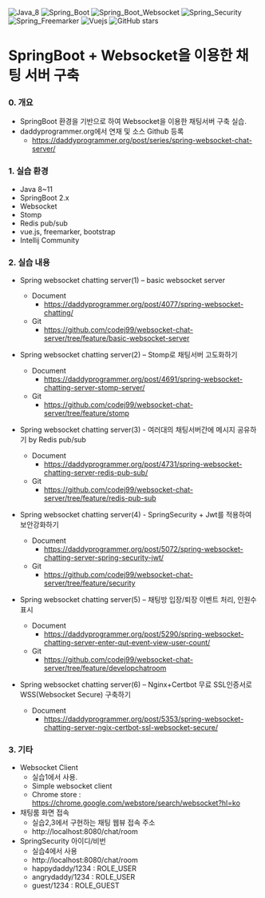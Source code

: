 ![Java_8](https://img.shields.io/badge/java-v1.8-red?logo=java)
![Spring_Boot](https://img.shields.io/badge/Spring_Boot-v2.1.5-green.svg?logo=spring)
![Spring_Boot_Websocket](https://img.shields.io/badge/Spring_Boot_Websocket-v2.1.5-green.svg?logo=spring)
![Spring_Security](https://img.shields.io/badge/Spring_Cloud_Security-v2.1.5-green.svg?logo=spring)
![Spring_Freemarker](https://img.shields.io/badge/Freemarker-v2.1.5-blue.svg)
![Vuejs](https://img.shields.io/badge/vue.js-v2.5.16-blue.svg?logo=vue.js)
![GitHub stars](https://img.shields.io/github/stars/codej99/websocket-chat-server?style=social)

# SpringBoot + Websocket을 이용한 채팅 서버 구축 

### 0. 개요
- SpringBoot 환경을 기반으로 하여 Websocket을 이용한 채팅서버 구축 실습.  
- daddyprogrammer.org에서 연재 및 소스 Github 등록
    - https://daddyprogrammer.org/post/series/spring-websocket-chat-server/
    
### 1. 실습 환경
- Java 8~11
- SpringBoot 2.x
- Websocket
- Stomp
- Redis pub/sub
- vue.js, freemarker, bootstrap
- Intellij Community

### 2. 실습 내용
- Spring websocket chatting server(1) – basic websocket server
    - Document
        - https://daddyprogrammer.org/post/4077/spring-websocket-chatting/
    - Git
        - https://github.com/codej99/websocket-chat-server/tree/feature/basic-websocket-server
- Spring websocket chatting server(2) – Stomp로 채팅서버 고도화하기
    - Document
        - https://daddyprogrammer.org/post/4691/spring-websocket-chatting-server-stomp-server/
    - Git
        - https://github.com/codej99/websocket-chat-server/tree/feature/stomp
        
- Spring websocket chatting server(3) - 여러대의 채팅서버간에 메시지 공유하기 by Redis pub/sub
    - Document
        - https://daddyprogrammer.org/post/4731/spring-websocket-chatting-server-redis-pub-sub/
    - Git
        - https://github.com/codej99/websocket-chat-server/tree/feature/redis-pub-sub
        
- Spring websocket chatting server(4) - SpringSecurity + Jwt를 적용하여 보안강화하기
    - Document
        - https://daddyprogrammer.org/post/5072/spring-websocket-chatting-server-spring-security-jwt/
    - Git
        - https://github.com/codej99/websocket-chat-server/tree/feature/security
        
- Spring websocket chatting server(5) – 채팅방 입장/퇴장 이벤트 처리, 인원수 표시
    - Document
        - https://daddyprogrammer.org/post/5290/spring-websocket-chatting-server-enter-qut-event-view-user-count/
    - Git
        - https://github.com/codej99/websocket-chat-server/tree/feature/developchatroom
- Spring websocket chatting server(6) – Nginx+Certbot 무료 SSL인증서로 WSS(Websocket Secure) 구축하기
    - Document
        - https://daddyprogrammer.org/post/5353/spring-websocket-chatting-server-ngix-certbot-ssl-websocket-secure/

### 3. 기타
- Websocket Client
    - 실습1에서 사용.
    - Simple websocket client
    - Chrome store : https://chrome.google.com/webstore/search/websocket?hl=ko
- 채팅룸 화면 접속
    - 실습2,3에서 구현하는 채팅 웹뷰 접속 주소
    - http://localhost:8080/chat/room
- SpringSecurity 아이디/비번
    - 실습4에서 사용
    - http://localhost:8080/chat/room
    - happydaddy/1234 : ROLE_USER 
    - angrydaddy/1234 : ROLE_USER 
    - guest/1234 : ROLE_GUEST 